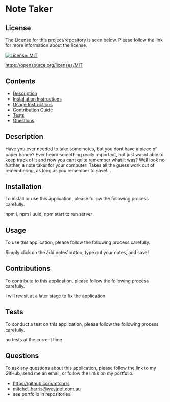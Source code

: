 # Note Taker


  ## License 

  The License for this project/repository is seen below. Please follow the link for more information about the license.
  
  [![License: MIT](https://img.shields.io/badge/License-MIT-informational.svg)](https://opensource.org/licenses/MIT)

  https://opensource.org/licenses/MIT


  ## Contents

  * [Description](#description)
  * [Installation Instructions](#installation)
  * [Usage Instructions](#usage)
  * [Contribution Guide](#contributions)
  * [Tests](#tests)
  * [Questions](#questions)
  

  ## Description

  Have you ever needed to take some notes, but you dont have a piece of paper hande? Ever heard something really important, but just wasnt able to keep track of it and now you cant quite remember what it was? Well look no further, a note taker for your computer! Takes all the guess work out of remembering, as long as you remember to save!...


  ## Installation

  To install or use this application, please follow the following process carefully.

  npm i, npm i uuid, npm start to run server


  ## Usage
  
  To use this application, please follow the following process carefully.

  Simply click on the ádd notes'button, type out your notes, and save!


  ## Contributions
  
  To contribute to this application, please follow the following process carefully.

  I will revisit at a later stage to fix the application
  

  ## Tests 

  To conduct a test on this application, please follow the following process carefully.

  no tests at the current time


  ## Questions

  To ask any questions about this application, please follow the link to my GitHub, send me an email, or follow the links on my portfolio.
  
  * https://github.com/mtchrrs
  * mitchell.harris@westnet.com.au
  * see portfolio in repositories!
  